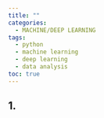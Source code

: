 ```yaml
---
title: ""
categories: 
  - MACHINE/DEEP LEARNING
tags:
  - python
  - machine learning
  - deep learning
  - data analysis
toc: true
---
```


## 1.

